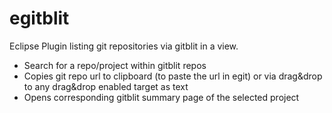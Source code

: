 egitblit
========
Eclipse Plugin listing git repositories via gitblit in a view.
- Search for a repo/project within gitblit repos
- Copies git repo url to clipboard (to paste the url in egit) or via drag&drop to any drag&drop enabled target as text
- Opens corresponding gitblit summary page of the selected project



